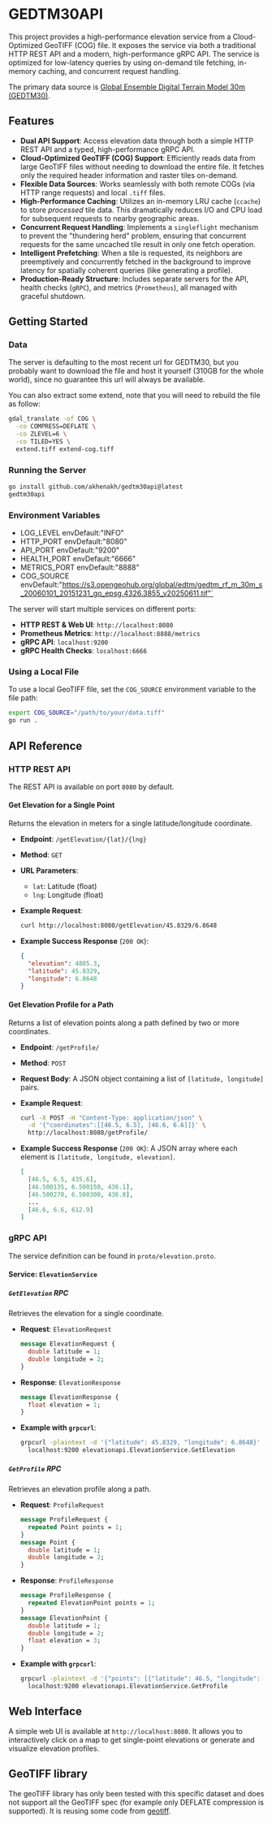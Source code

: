 # GEDTM30API

This project provides a high-performance elevation service from a Cloud-Optimized GeoTIFF (COG) file.
It exposes the service via both a traditional HTTP REST API and a modern, high-performance gRPC API.
The service is optimized for low-latency queries by using on-demand tile fetching, in-memory caching, and concurrent request handling.

The primary data source is [Global Ensemble Digital Terrain Model 30m (GEDTM30)](https://zenodo.org/records/15689805).

## Features

-   **Dual API Support**: Access elevation data through both a simple HTTP REST API and a typed, high-performance gRPC API.
-   **Cloud-Optimized GeoTIFF (COG) Support**: Efficiently reads data from large GeoTIFF files without needing to download the entire file. It fetches only the required header information and raster tiles on-demand.
-   **Flexible Data Sources**: Works seamlessly with both remote COGs (via HTTP range requests) and local `.tiff` files.
-   **High-Performance Caching**: Utilizes an in-memory LRU cache (`ccache`) to store *processed* tile data. This dramatically reduces I/O and CPU load for subsequent requests to nearby geographic areas.
-   **Concurrent Request Handling**: Implements a `singleflight` mechanism to prevent the "thundering herd" problem, ensuring that concurrent requests for the same uncached tile result in only one fetch operation.
-   **Intelligent Prefetching**: When a tile is requested, its neighbors are preemptively and concurrently fetched in the background to improve latency for spatially coherent queries (like generating a profile).
-   **Production-Ready Structure**: Includes separate servers for the API, health checks (`gRPC`), and metrics (`Prometheus`), all managed with graceful shutdown.

## Getting Started

### Data
The server is defaulting to the most recent url for GEDTM30, but you probably want to download the file and host it yourself (310GB for the whole world), since no guarantee this url will always be available.

You can also extract some extend, note that you will need to rebuild the file as follow:
```sh
gdal_translate -of COG \
  -co COMPRESS=DEFLATE \
  -co ZLEVEL=6 \
  -co TILED=YES \
  extend.tiff extend-cog.tiff
```

### Running the Server

```sh
go install github.com/akhenakh/gedtm30api@latest
gedtm30api
```

### Environment Variables
- LOG_LEVEL envDefault:"INFO"
- HTTP_PORT envDefault:"8080"
- API_PORT envDefault:"9200"
- HEALTH_PORT envDefault:"6666"
- METRICS_PORT envDefault:"8888"
- COG_SOURCE envDefault:"https://s3.opengeohub.org/global/edtm/gedtm_rf_m_30m_s_20060101_20151231_go_epsg.4326.3855_v20250611.tif"`

The server will start multiple services on different ports:
-   **HTTP REST & Web UI**: `http://localhost:8080`
-   **Prometheus Metrics**: `http://localhost:8888/metrics`
-   **gRPC API**: `localhost:9200`
-   **gRPC Health Checks**: `localhost:6666`

### Using a Local File

To use a local GeoTIFF file, set the `COG_SOURCE` environment variable to the file path:

```sh
export COG_SOURCE="/path/to/your/data.tiff"
go run .
```

## API Reference

### HTTP REST API

The REST API is available on port `8080` by default.

#### Get Elevation for a Single Point

Returns the elevation in meters for a single latitude/longitude coordinate.

-   **Endpoint**: `/getElevation/{lat}/{lng}`
-   **Method**: `GET`
-   **URL Parameters**:
    -   `lat`: Latitude (float)
    -   `lng`: Longitude (float)

-   **Example Request**:
    ```sh
    curl http://localhost:8080/getElevation/45.8329/6.8648
    ```

-   **Example Success Response** (`200 OK`):
    ```json
    {
      "elevation": 4805.3,
      "latitude": 45.8329,
      "longitude": 6.8648
    }
    ```

#### Get Elevation Profile for a Path

Returns a list of elevation points along a path defined by two or more coordinates.

-   **Endpoint**: `/getProfile/`
-   **Method**: `POST`
-   **Request Body**: A JSON object containing a list of `[latitude, longitude]` pairs.

-   **Example Request**:
    ```sh
    curl -X POST -H "Content-Type: application/json" \
      -d '{"coordinates":[[46.5, 6.5], [46.6, 6.6]]}' \
      http://localhost:8080/getProfile/
    ```

-   **Example Success Response** (`200 OK`):
    A JSON array where each element is `[latitude, longitude, elevation]`.
    ```json
    [
      [46.5, 6.5, 435.6],
      [46.500135, 6.500150, 436.1],
      [46.500270, 6.500300, 436.8],
      ...
      [46.6, 6.6, 612.9]
    ]
    ```

### gRPC API

The service definition can be found in `proto/elevation.proto`.

#### Service: `ElevationService`

##### `GetElevation` RPC

Retrieves the elevation for a single coordinate.

-   **Request**: `ElevationRequest`
    ```protobuf
    message ElevationRequest {
      double latitude = 1;
      double longitude = 2;
    }
    ```
-   **Response**: `ElevationResponse`
    ```protobuf
    message ElevationResponse {
      float elevation = 1;
    }
    ```

-   **Example with `grpcurl`**:
    ```sh
    grpcurl -plaintext -d '{"latitude": 45.8329, "longitude": 6.8648}' \
      localhost:9200 elevationapi.ElevationService.GetElevation
    ```

##### `GetProfile` RPC

Retrieves an elevation profile along a path.

-   **Request**: `ProfileRequest`
    ```protobuf
    message ProfileRequest {
      repeated Point points = 1;
    }
    message Point {
      double latitude = 1;
      double longitude = 2;
    }
    ```
-   **Response**: `ProfileResponse`
    ```protobuf
    message ProfileResponse {
      repeated ElevationPoint points = 1;
    }
    message ElevationPoint {
      double latitude = 1;
      double longitude = 2;
      float elevation = 3;
    }
    ```

-   **Example with `grpcurl`**:
    ```sh
    grpcurl -plaintext -d '{"points": [{"latitude": 46.5, "longitude": 6.5}, {"latitude": 46.6, "longitude": 6.6}]}' \
      localhost:9200 elevationapi.ElevationService.GetProfile
    ```

## Web Interface

A simple web UI is available at `http://localhost:8080`. It allows you to interactively click on a map to get single-point elevations or generate and visualize elevation profiles.

## GeoTIFF library

The geoTIFF library has only been tested with this specific dataset and does not support all the GeoTIFF spec (for example only DEFLATE compression is supported).
It is reusing some code from [geotiff](https://github.com/gden173/geotiff).
